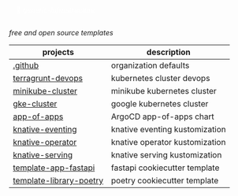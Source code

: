 <p style="color: white; border-width: 3px; border-radius: 30px; padding: 15px;">
🌹 <i>generic-infrastructure</i>
</p>

*free and open source templates*

| projects                  | description                    |
|---------------------------|--------------------------------|
| [.github]                 | organization defaults          |
| [terragrunt-devops]       | kubernetes cluster devops      |
| [minikube-cluster]        | minikube kubernetes cluster    |
| [gke-cluster]             | google kubernetes cluster      |
| [app-of-apps]             | ArgoCD app-of-apps chart       |
| [knative-eventing]        | knative eventing kustomization |
| [knative-operator]        | knative operator kustomization |
| [knative-serving]         | knative serving kustomization  |
| [template-app-fastapi]    | fastapi cookiecutter template  |
| [template-library-poetry] | poetry cookiecutter template   |

[.github]: https://github.com/generic-infrastructure/.github
[terragrunt-devops]: https://github.com/generic-infrastructure/terragrunt-devops
[minikube-cluster]: https://github.com/generic-infrastructure/minikube-cluster
[gke-cluster]: https://github.com/generic-infrastructure/gke-cluster
[app-of-apps]: https://github.com/generic-infrastructure/app-of-apps
[knative-eventing]: https://github.com/generic-infrastructure/knative-eventing
[knative-operator]: https://github.com/generic-infrastructure/knative-operator
[knative-serving]: https://github.com/generic-infrastructure/knative-serving
[template-app-fastapi]: https://github.com/generic-infrastructure/template-app-fastapi
[template-library-poetry]: https://github.com/generic-infrastructure/template-library-poetry
